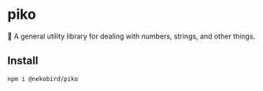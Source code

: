 # piko

🧰 A general utility library for dealing with numbers, strings, and other things.

## Install

`npm i @nekobird/piko`


